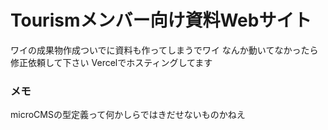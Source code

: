 # Tourismメンバー向け資料Webサイト
ワイの成果物作成ついでに資料も作ってしまうでワイ
なんか動いてなかったら修正依頼して下さい
Vercelでホスティングしてます

### メモ
microCMSの型定義って何かしらではきだせないものかねえ